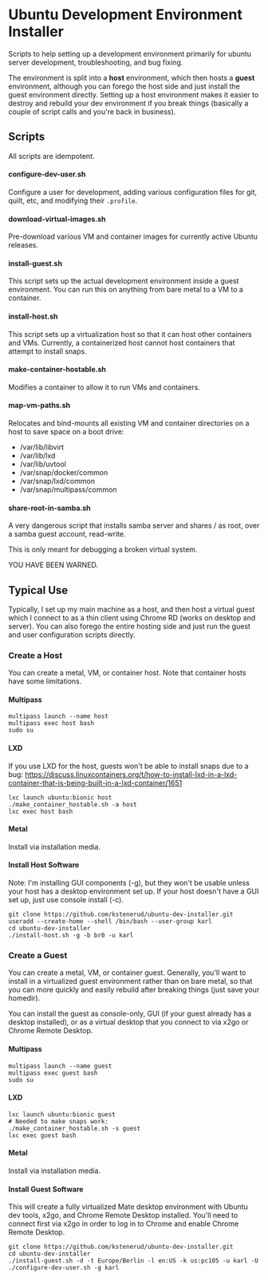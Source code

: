 Ubuntu Development Environment Installer
========================================

Scripts to help setting up a development environment primarily for ubuntu server development, troubleshooting, and bug fixing.

The environment is split into a **host** environment, which then hosts a **guest** environment, although you can forego the host side and just install the guest environment directly. Setting up a host environment makes it easier to destroy and rebuild your dev environment if you break things (basically a couple of script calls and you're back in business).


Scripts
-------

All scripts are idempotent.


#### configure-dev-user.sh

Configure a user for development, adding various configuration files for git, quilt, etc, and modifying their `.profile`.


#### download-virtual-images.sh

Pre-download various VM and container images for currently active Ubuntu releases.


#### install-guest.sh

This script sets up the actual development environment inside a guest environment. You can run this on anything from bare metal to a VM to a container.


#### install-host.sh

This script sets up a virtualization host so that it can host other containers and VMs.
Currently, a containerized host cannot host containers that attempt to install snaps.


#### make-container-hostable.sh

Modifies a container to allow it to run VMs and containers.


#### map-vm-paths.sh

Relocates and bind-mounts all existing VM and container directories on a host to save space on a boot drive:

 * /var/lib/libvirt
 * /var/lib/lxd
 * /var/lib/uvtool
 * /var/snap/docker/common
 * /var/snap/lxd/common
 * /var/snap/multipass/common


#### share-root-in-samba.sh

A very dangerous script that installs samba server and shares / as root, over a samba guest account, read-write.

This is only meant for debugging a broken virtual system.

YOU HAVE BEEN WARNED.


Typical Use
-----------

Typically, I set up my main machine as a host, and then host a virtual guest which I connect to as a thin client using Chrome RD (works on desktop and server). You can also forego the entire hosting side and just run the guest and user configuration scripts directly.


### Create a Host

You can create a metal, VM, or container host. Note that container hosts have some limitations.

#### Multipass

    multipass launch --name host
    multipass exec host bash
    sudo su

#### LXD

If you use LXD for the host, guests won't be able to install snaps due to a bug: https://discuss.linuxcontainers.org/t/how-to-install-lxd-in-a-lxd-container-that-is-being-built-in-a-lxd-container/1651

    lxc launch ubuntu:bionic host
    ./make_container_hostable.sh -a host
    lxc exec host bash

#### Metal

Install via installation media.


#### Install Host Software

Note: I'm installing GUI components (-g), but they won't be usable unless your host has a desktop environment set up. If your host doesn't have a GUI set up, just use console install (-c).

    git clone https://github.com/kstenerud/ubuntu-dev-installer.git
    useradd --create-home --shell /bin/bash --user-group karl
    cd ubuntu-dev-installer
    ./install-host.sh -g -b br0 -u karl


### Create a Guest

You can create a metal, VM, or container guest. Generally, you'll want to install in a virtualized guest environment rather than on bare metal, so that you can more quickly and easily rebuild after breaking things (just save your homedir).

You can install the guest as console-only, GUI (if your guest already has a desktop installed), or as a virtual desktop that you connect to via x2go or Chrome Remote Desktop.

#### Multipass

    multipass launch --name guest
    multipass exec guest bash
    sudo su

#### LXD

    lxc launch ubuntu:bionic guest
    # Needed to make snaps work:
    ./make_container_hostable.sh -s guest
    lxc exec guest bash

#### Metal

Install via installation media.


#### Install Guest Software

This will create a fully virtualized Mate desktop environment with Ubuntu dev tools, x2go, and Chrome Remote Desktop installed. You'll need to connect first via x2go in order to log in to Chrome and enable Chrome Remote Desktop.

    git clone https://github.com/kstenerud/ubuntu-dev-installer.git
    cd ubuntu-dev-installer
    ./install-guest.sh -d -t Europe/Berlin -l en:US -k us:pc105 -u karl -U
    ./configure-dev-user.sh -g karl
